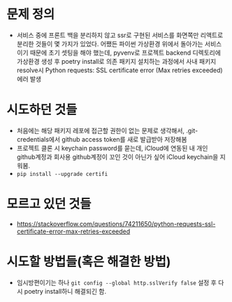 # 문제 정의
- 서비스 중에 프론트 백을 분리하지 않고 ssr로 구현된 서비스를 화면쪽만 리액트로 분리한 것들이 몇 가지가 있었다. 어쨌든 파이썬 가상환경 위에서 돌아가는 서비스이기 때문에
초기 셋팅을 해야 했는데, pyvenv로 프로젝트 backend 디렉토리에 가상환경 생성 후 poetry install로 의존 패키지 설치하는 과정에서 사내 패키지 resolve시 Python requests: SSL certificate error (Max retries exceeded) 에러 발생

# 시도하던 것들
- 처음에는 해당 패키지 레포에 접근할 권한이 없는 문제로 생각해서, .git-credentials에서 github access token를 새로 발급받아 저장해봄
- 프로젝트 클론 시 keychain password를 묻는데, iCloud에 연동된 내 개인 github계정과 회사용 github계정이 꼬인 것이 아닌가 싶어 iCloud keychain을 지워봄.
- `pip install --upgrade certifi`

# 모르고 있던 것들
- https://stackoverflow.com/questions/74211650/python-requests-ssl-certificate-error-max-retries-exceeded 

# 시도할 방법들(혹은 해결한 방법)
- 임시방편이기는 하나 `git config --global http.sslVerify false` 설정 후 다시 poetry install하니 해결되긴 함.
